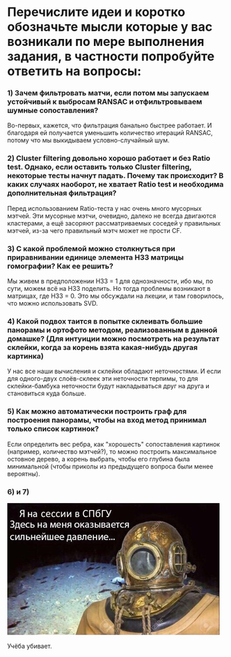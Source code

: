 # Перечислите идеи и коротко обозначьте мысли которые у вас возникали по мере выполнения задания, в частности попробуйте ответить на вопросы:

### 1) Зачем фильтровать матчи, если потом мы запускаем устойчивый к выбросам RANSAC и отфильтровываем шумные сопоставления?

Во-первых, кажется, что фильтрация банально быстрее работает.
И благодаря ей получается уменьшить количество итераций RANSAC, потому что мы выкидываем условно-случайный шум.

### 2) Cluster filtering довольно хорошо работает и без Ratio test. Однако, если оставить только Cluster filtering, некоторые тесты начнут падать. Почему так происходит? В каких случаях наоборот, не хватает Ratio test и необходима дополнительная фильтрация?

Перед использованием Ratio-теста у нас очень много мусорных мэтчей.
Эти мусорные мэтчи, очевидно, далеко не всегда двигаются кластерами,
а ещё засоряют рассматриваемых соседей у правильных мэтчей, из-за чего правильный мэтч может не прости CF.

### 3) С какой проблемой можно столкнуться при приравнивании единице элемента H33 матрицы гомографии? Как ее решить?

Мы живем в предположении H33 = 1 для однозначности, ибо мы, по сути, можем всё на H33 поделить.
Но тогда проблемы возникают в матрицах, где H33 = 0.
Это мы обсуждали на лкеции, и там говорилось, что можно использовать SVD.

### 4) Какой подвох таится в попытке склеивать большие панорамы и ортофото методом, реализованным в данной домашке? (Для интуиции можно посмотреть на результат склейки, когда за корень взята какая-нибудь другая картинка)

У нас все наши вычисления и склейки обладают неточностями. И если для одного-двух слоёв-склеек эти неточности терпимы,
то для склейки-бамбука неточности будут накладываться друг на друга и становиться куда больше.

### 5) Как можно автоматически построить граф для построения панорамы, чтобы на вход метод принимал только список картинок?

Если определить вес ребра, как "хорошесть" сопоставления картинок (например, количество мэтчей?),
то можно построить максимальное остовное дерево, а корень выбрать, чтобы его глубина была минимальной
(чтобы приколы из предыдущего вопроса были менее вероятны).

### 6) и 7)

![](pressure.png)

Учёба убивает.